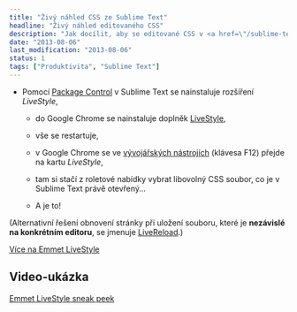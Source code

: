 ```yaml
---
title: "Živý náhled CSS ze Sublime Text"
headline: "Živý náhled editovaného CSS"
description: "Jak docílit, aby se editované CSS v <a href=\"/sublime-text\">Sublime Text</a> editoru v reálném čase aplikovalo v prohlížeči."
date: "2013-08-06"
last_modification: "2013-08-06"
status: 1
tags: ["Produktivita", "Sublime Text"]
---
```


- Pomocí [Package Control](/pluginy-sublime-text) v Sublime Text se nainstaluje rozšíření *LiveStyle*,

  - do Google Chrome se nainstaluje doplněk [LiveStyle](https://chrome.google.com/webstore/detail/emmet-livestyle/diebikgmpmeppiilkaijjbdgciafajmg),

  - vše se restartuje,

  - v Google Chrome se ve [vývojářských nástrojích](/vyvojarske-nastroje#chrome) (klávesa F12) přejde na kartu *LiveStyle*,

  - tam si stačí z roletové nabídky vybrat libovolný CSS soubor, co je v Sublime Text právě otevřený…

  - A je to!

(Alternativní řešení obnovení stránky při uložení souboru, které je **nezávislé na konkrétním editoru**, se jmenuje [LiveReload](/livereload).)

[Více na Emmet LiveStyle](http://livestyle.emmet.io/)

## Video-ukázka

[Emmet LiveStyle sneak peek](http://www.youtube.com/watch?v=iQLhGbkupS4)